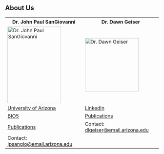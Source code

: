 ## About Us

<table>
  <tr>
    <th>Dr. John Paul SanGiovanni</th>
    <th>Dr. Dawn Geiser</th>
  </tr>
  <tr>
    <td><img src="https://bio5.org/sites/default/files/styles/profile_image/public/JohnPaulSanGiovanni_profile_11857013.jpg?itok=kYcEBFJ3" alt="Dr. John Paul SanGiovanni" width="175" height="250"></td>
    <td><img src="https://avatars2.githubusercontent.com/u/16979927?s=460&v=4" alt="Dr. Dawn Geiser" width="175" height="175"></td>
  </tr>
  <tr>
    <td><a href="https://nutrition.cals.arizona.edu/person/john-paul-sangiovanni-scd">University of Arizona</a></td>
    <td><a href="https://www.linkedin.com/in/dawn-geiser-phd-97272318/">LinkedIn</a></td>
  </tr>
  <tr>
    <td><a href="https://bio5.org/people/john-paul-sangiovanni">BIO5</a></td>
    <td><a href="https://www.ncbi.nlm.nih.gov/myncbi/1DYWigGY0WS5p/bibliography/public/">Publications</a></td>
  </tr>
  <tr>
    <td><a href="https://scholar.google.com/citations?hl=en&user=sjEmfAUAAAAJ">Publications</a></td>
    <td>Contact: <a href="mailto:dlgeiser@email.arizona.edu">dlgeiser@email.arizona.edu</a></td>
  </tr>
  <tr>
    <td>Contact: <a href="jpsangio@email.arizona.edu">jpsangio@email.arizona.edu</a></td>
    <td></td>
  </tr>
</table>
